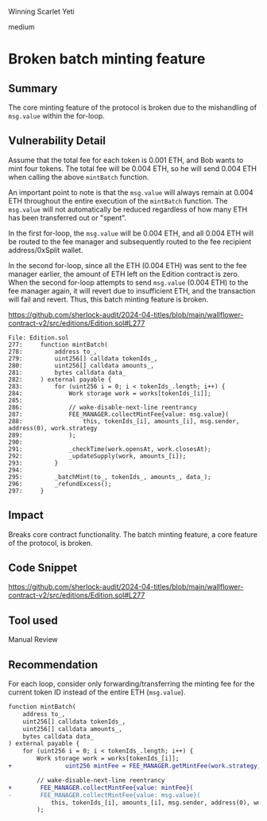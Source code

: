 Winning Scarlet Yeti

medium

# Broken batch minting feature

## Summary

The core minting feature of the protocol is broken due to the mishandling of `msg.value` within the for-loop.

## Vulnerability Detail

Assume that the total fee for each token is 0.001 ETH, and Bob wants to mint four tokens. The total fee will be 0.004 ETH, so he will send 0.004 ETH when calling the above `mintBatch` function.

An important point to note is that the `msg.value` will always remain at 0.004 ETH throughout the entire execution of the `mintBatch` function. The `msg.value` will not automatically be reduced regardless of how many ETH has been transferred out or "spent".

In the first for-loop, the `msg.value` will be 0.004 ETH, and all 0.004 ETH will be routed to the fee manager and subsequently routed to the fee recipient address/0xSplit wallet.

In the second for-loop, since all the ETH (0.004 ETH) was sent to the fee manager earlier, the amount of ETH left on the Edition contract is zero. When the second for-loop attempts to send `msg.value` (0.004 ETH) to the fee manager again, it will revert due to insufficient ETH, and the transaction will fail and revert. Thus, this batch minting feature is broken.

https://github.com/sherlock-audit/2024-04-titles/blob/main/wallflower-contract-v2/src/editions/Edition.sol#L277

```solidity
File: Edition.sol
277:     function mintBatch(
278:         address to_,
279:         uint256[] calldata tokenIds_,
280:         uint256[] calldata amounts_,
281:         bytes calldata data_
282:     ) external payable {
283:         for (uint256 i = 0; i < tokenIds_.length; i++) {
284:             Work storage work = works[tokenIds_[i]];
285: 
286:             // wake-disable-next-line reentrancy
287:             FEE_MANAGER.collectMintFee{value: msg.value}(
288:                 this, tokenIds_[i], amounts_[i], msg.sender, address(0), work.strategy
289:             );
290: 
291:             _checkTime(work.opensAt, work.closesAt);
292:             _updateSupply(work, amounts_[i]);
293:         }
294: 
295:         _batchMint(to_, tokenIds_, amounts_, data_);
296:         _refundExcess();
297:     }
```

## Impact

Breaks core contract functionality. The batch minting feature, a core feature of the protocol, is broken.

## Code Snippet

https://github.com/sherlock-audit/2024-04-titles/blob/main/wallflower-contract-v2/src/editions/Edition.sol#L277

## Tool used

Manual Review

## Recommendation

For each loop, consider only forwarding/transferring the minting fee for the current token ID instead of the entire ETH (`msg.value`).

```diff
function mintBatch(
    address to_,
    uint256[] calldata tokenIds_,
    uint256[] calldata amounts_,
    bytes calldata data_
) external payable {
    for (uint256 i = 0; i < tokenIds_.length; i++) {
        Work storage work = works[tokenIds_[i]];
+				uint256 mintFee = FEE_MANAGER.getMintFee(work.strategy, amounts_[i])

        // wake-disable-next-line reentrancy
+        FEE_MANAGER.collectMintFee{value: mintFee}(
-        FEE_MANAGER.collectMintFee{value: msg.value}(
            this, tokenIds_[i], amounts_[i], msg.sender, address(0), work.strategy 
        );
```